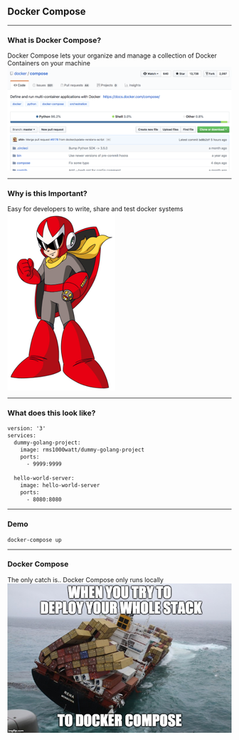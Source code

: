 <!-- .slide: data-background="img/background-green-orig.jpg" -->

## Docker Compose

---
<!-- .slide: data-background="img/background-green-orig.jpg" -->

### What is Docker Compose?

Docker Compose lets your organize and manage a collection of Docker Containers on your machine   <!-- .element: class="fragment" -->
<img src="./img/docker-compose-github.png" style="background-color:white">   <!-- .element: class="fragment" -->

---
<!-- .slide: data-background="img/background-green-orig.jpg" -->

### Why is this Important?

<div class="fragment">
  Easy for developers to write, share and test docker systems<br>
  <img src="./img/proto-man.png" height="400" style="background-color:white">
</div>

---
<!-- .slide: data-background="img/background-green-orig.jpg" -->

### What does this look like?

    version: '3'
    services:
      dummy-golang-project:
        image: rms1000watt/dummy-golang-project
        ports:
          - 9999:9999

      hello-world-server:
        image: hello-world-server
        ports:
          - 8080:8080

---
<!-- .slide: data-background="img/background-green-orig.jpg" -->

### Demo

    docker-compose up

---
<!-- .slide: data-background="img/background-green-orig.jpg" -->

### Docker Compose

The only catch is.. Docker Compose only runs locally <!-- .element: class="fragment" -->
![Docker Compose locally](./img/containers-fall-over.jpg) <!-- .element: class="fragment" -->
